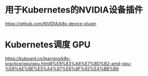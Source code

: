 # 用于Kubernetes的NVIDIA设备插件

https://github.com/NVIDIA/k8s-device-plugin

# Kubernetes调度 GPU

https://kuboard.cn/learning/k8s-practice/gpu/gpu.html#%E9%83%A8%E7%BD%B2-amd-gpu-%E8%AE%BE%E5%A4%87%E6%8F%92%E4%BB%B6